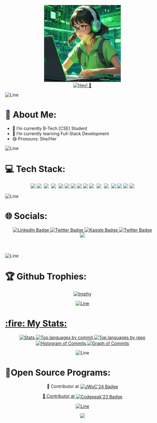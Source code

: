 <div align='center'>
  <img src='https://github.com/sristy17/sristy17/blob/5dd06f162a1047304fbd478082f3024431bfcbed/picture.jpeg' height='250px' width='250px' />
</div>
 

<div align="center">
<a href="https://git.io/typing-svg"><img src="https://readme-typing-svg.demolab.com?font='trebuchet+ms'&color=61ed44&duration=4000&pause=1000&center=true&vCenter=true&width=440&lines=Hi%2C+I'm+Sristy!;A+passionate+developer✨" alt="Hey! 👋" /></a>
</div>
  

 
![Line](https://user-images.githubusercontent.com/85225156/171937799-8fc9e255-9889-4642-9c92-6df85fb86e82.gif)

# 💫 About Me:

- 🔭 I’m currently B-Tech [CSE] Student
- 🌱 I’m currently learning Full-Stack Development
- 😄 Pronouns: She/Her

![Line](https://user-images.githubusercontent.com/85225156/171937799-8fc9e255-9889-4642-9c92-6df85fb86e82.gif)


# 💻 Tech Stack:
<div align="center">
  <img src="https://img.shields.io/badge/c-%2300599C.svg?style=for-the-badge&logo=c&logoColor=white"/>
<!--   <img src="https://img.shields.io/badge/python-3670A0?style=for-the-badge&logo=python&logoColor=ffdd54" /> -->
  <img src="https://img.shields.io/badge/javascript-%23323330.svg?style=for-the-badge&logo=javascript&logoColor=%23F7DF1E" />&nbsp;
<!--   <img src="https://img.shields.io/badge/typescript-%23007ACC.svg?style=for-the-badge&logo=typescript&logoColor=white" />&nbsp;
  <img src="https://img.shields.io/badge/c++-%2300599C.svg?style=for-the-badge&logo=c%2B%2B&logoColor=white" /> -->
  <img src="https://img.shields.io/badge/html5-%23E34F26.svg?style=for-the-badge&logo=html5&logoColor=white" />&nbsp;
  <img src="https://img.shields.io/badge/css3-%231572B6.svg?style=for-the-badge&logo=css3&logoColor=white" />&nbsp; 
  <img src="https://img.shields.io/badge/tailwindcss-%2338B2AC.svg?style=for-the-badge&logo=tailwind-css&logoColor=white" />
  <img src="https://img.shields.io/badge/Arduino-00979D?style=for-the-badge&logo=Arduino&logoColor=white"/>
  <img src="https://img.shields.io/badge/react-%2320232a.svg?style=for-the-badge&logo=react&logoColor=%2361DAFB" />
  <img src="https://img.shields.io/badge/Material--UI-0081CB?style=for-the-badge&logo=material-ui&logoColor=white"/>
<!--   <img src="https://img.shields.io/badge/react_native-%2320232a.svg?style=for-the-badge&logo=react&logoColor=%2361DAFB"/> -->
  <img src="https://img.shields.io/badge/vite-%23646CFF.svg?style=for-the-badge&logo=vite&logoColor=white" />
 <!--- <img src="https://img.shields.io/badge/TensorFlow-%23FF6F00.svg?style=for-the-badge&logo=TensorFlow&logoColor=white" />&nbsp;--->
  <img src="https://img.shields.io/badge/bootstrap-%23563D7C.svg?style=for-the-badge&logo=bootstrap&logoColor=white" />&nbsp;
<!--   <img src="https://img.shields.io/badge/MongoDB-%234ea94b.svg?style=for-the-badge&logo=mongodb&logoColor=white" />&nbsp; -->
  <img src="https://img.shields.io/badge/mysql-%2300f.svg?style=for-the-badge&logo=mysql&logoColor=white" />&nbsp;
  <!---<img src="https://img.shields.io/badge/firebase-%23039BE5.svg?style=for-the-badge&logo=firebase" />&nbsp;--->
  <img src="https://img.shields.io/badge/node.js-6DA55F?style=for-the-badge&logo=node.js&logoColor=white" />&nbsp;
  <img src="https://img.shields.io/badge/git-%23F05033.svg?style=for-the-badge&logo=git&logoColor=white" />
  <img src="https://img.shields.io/badge/Keras-%23D00000.svg?style=for-the-badge&logo=Keras&logoColor=white"/>
  <img src="https://img.shields.io/badge/github-%23121011.svg?style=for-the-badge&logo=github&logoColor=white" />
    <img src="https://img.shields.io/badge/Visual%20Studio%20Code-0078d7.svg?style=for-the-badge&logo=visual-studio-code" />
</div>

![Line](https://user-images.githubusercontent.com/85225156/171937799-8fc9e255-9889-4642-9c92-6df85fb86e82.gif)

<h1> 🌐 Socials: </h1>
<div id="badges" align="center">
  </a>
   <a href="https://www.linkedin.com/in/sristy-paul">
    <img src="https://img.shields.io/badge/LinkedIn-blue?style=for-the-badge&logo=linkedin&logoColor=white" alt="LinkedIn Badge"/>
  <a href="https://www.twitter.com/SristyPaul17">
    <img src="https://img.shields.io/badge/Twitter-blue?style=for-the-badge&logo=twitter&logoColor=white" alt="Twitter Badge"/>
  </a>
       <a href="https://www.kaggle.com/in/sristypaul">
    <img src="https://img.shields.io/badge/Kaggle-blue?style=for-the-badge&logo=Kaggle&logoColor=white" alt="Kaggle Badge"/>
  <a href="https://www.instagram.com/sristy.paul.1705/">
    <img src="https://img.shields.io/badge/Instagram-red?style=for-the-badge&logo=instagram&logoColor=white" alt="Twitter Badge"/>
  </a>
 

</div>
<div align="center">
  <img src="https://en.idei.club/uploads/posts/2023-06/1687320073_en-idei-club-p-programming-background-dizain-pinterest-4.png" width="350"/>
</div>
<br>

<br>
<div align="center">
</div>

![Line](https://user-images.githubusercontent.com/85225156/171937799-8fc9e255-9889-4642-9c92-6df85fb86e82.gif)

<h1>  🏆 Github Trophies: </h1>
<div align="center">
  <a href="https://github.com/sristy17">
 <!-- Trophies -->
  <img align="center" src="https://github-profile-trophy.vercel.app/?username=sristy17&theme=onestar&no-frame=true&margin-w=5&margin-h=5&row=2&column=5" height="300em" alt="trophy" /> <br />


  ![Line](https://user-images.githubusercontent.com/85225156/171937799-8fc9e255-9889-4642-9c92-6df85fb86e82.gif)
  <h1 align="left"> :fire: My Stats: </h1>
  <div align="center"> 
  
    
 
   <img align="center" src="http://github-profile-summary-cards.vercel.app/api/cards/stats?username=sristy17&theme=2077" height="210em" alt="Stats" />
    <!-- Top languages by commit -->
    <img align="center" src="http://github-profile-summary-cards.vercel.app/api/cards/most-commit-language?username=sristy17&theme=2077" height="210em" alt="Top languages by commit" />
    <!-- Top languages by repo -->
    <img align="center" src="http://github-profile-summary-cards.vercel.app/api/cards/repos-per-language?username=sristy17&theme=2077" height="210em" alt="Top languages by repo" />
    <!-- Histogram of Commits -->
    <img align="center" src="http://github-profile-summary-cards.vercel.app/api/cards/productive-time?username=sristy17&theme=2077" height="210em" alt="Histogram of Commits" />
    <!-- Graph of Commits -->
    <img align="center" src="http://github-profile-summary-cards.vercel.app/api/cards/profile-details?username=sristy17&theme=2077" height="210em" alt="Graph of Commits" />
  </a>
</div>

![Line](https://user-images.githubusercontent.com/85225156/171937799-8fc9e255-9889-4642-9c92-6df85fb86e82.gif)


<h1 align="left"> 📃Open Source Programs: </h1>

🚀 Contributor at
<a href="https://certificate.givemycertificate.com/c/5b1c8258-8ccd-4147-9e03-c478388a31e4">
<img  src="https://img.shields.io/badge/JWoC'24-darkblue?style=for-the-badge&logo=JWoC'24&logoColor=white" alt="JWoC'24 Badge" align="center" />

🌟 Contributor at
<a href="https://github.com/sristy17/sristy17/blob/5dd06f162a1047304fbd478082f3024431bfcbed/sristy.pdf"> 
<img  src="https://img.shields.io/badge/Codepeak'23-blue?style=for-the-badge&logo=Codepeak'23&logoColor=white" alt="Codepeak'23 Badge"  align="center"/>

![Line](https://user-images.githubusercontent.com/85225156/171937799-8fc9e255-9889-4642-9c92-6df85fb86e82.gif)

<img src="https://forthebadge.com/images/badges/built-with-love.svg" />



